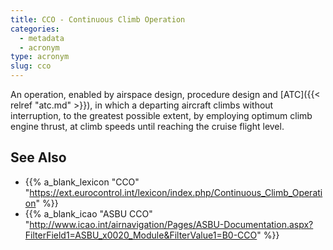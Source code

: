 ```yaml
---
title: CCO - Continuous Climb Operation
categories:
  - metadata
  - acronym
type: acronym
slug: cco
---
```


An operation, enabled by airspace design, procedure design and [ATC]({{< relref "atc.md" >}}),
in which a departing aircraft climbs without interruption, to the
greatest possible extent, by employing optimum climb engine thrust,
at climb speeds until reaching the cruise flight level.

## See Also

* {{% a_blank_lexicon "CCO" "https://ext.eurocontrol.int/lexicon/index.php/Continuous_Climb_Operation" %}}
* {{% a_blank_icao "ASBU CCO" "http://www.icao.int/airnavigation/Pages/ASBU-Documentation.aspx?FilterField1=ASBU_x0020_Module&FilterValue1=B0-CCO" %}}
